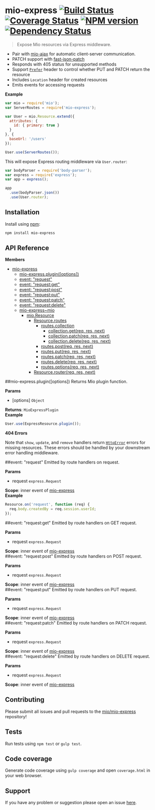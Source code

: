 # mio-express [![Build Status](http://img.shields.io/travis/mio/express.svg?style=flat)](http://travis-ci.org/mio/express) [![Coverage Status](https://img.shields.io/coveralls/mio/express.svg?style=flat)](https://coveralls.io/r/mio/express?branch=master) [![NPM version](http://img.shields.io/npm/v/mio-express.svg?style=flat)](https://www.npmjs.org/package/mio-express) [![Dependency Status](http://img.shields.io/david/mio/express.svg?style=flat)](https://david-dm.org/mio/express)

> Expose Mio resources via Express middleware.

- Pair with [mio-ajax](https://github.com/mio/ajax) for automatic
  client-server communication.
- PATCH support with
  [fast-json-patch](https://github.com/Starcounter-Jack/Fast-JSON-Patch)
- Responds with 405 status for unsupported methods
- Support [`Prefer`](http://tools.ietf.org/html/rfc7240#section-4.2)
  header to control whether PUT and PATCH return the resource
- Includes `Location` header for created resources
- Emits events for accessing requests

**Example**  
```javascript
var mio = require('mio');
var ServerRoutes = require('mio-express');

var User = mio.Resource.extend({
  attributes: {
    id: { primary: true }
  }
}, {
  baseUrl: '/users'
});

User.use(ServerRoutes());
```

This will expose Express routing middleware via `User.router`:

```javascript
var bodyParser = require('body-parser');
var express = require('express');
var app = express();

app
  .use(bodyParser.json())
  .use(User.router);
```

## Installation

Install using [npm](https://www.npmjs.org/):

```sh
npm install mio-express
```

## API Reference
**Members**

* [mio-express](#module_mio-express)
  * [mio-express.plugin([options])](#module_mio-express.plugin)
  * [event: "request"](#event_request)
  * [event: "request:get"](#module_mio-express..request_get)
  * [event: "request:post"](#module_mio-express..request_post)
  * [event: "request:put"](#module_mio-express..request_put)
  * [event: "request:patch"](#module_mio-express..request_patch)
  * [event: "request:delete"](#module_mio-express..request_delete)
  * [mio-express~mio](#external_mio)
    * [mio.Resource](#external_mio.Resource)
      * [Resource.routes](#external_mio.Resource.routes)
        * [routes.collection](#external_mio.Resource.routes.collection)
          * [collection.get(req, res, next)](#external_mio.Resource.routes.collection.get)
          * [collection.patch(req, res, next)](#external_mio.Resource.routes.collection.patch)
          * [collection.delete(req, res, next)](#external_mio.Resource.routes.collection.delete)
        * [routes.post(req, res, next)](#external_mio.Resource.routes.post)
        * [routes.put(req, res, next)](#external_mio.Resource.routes.put)
        * [routes.patch(req, res, next)](#external_mio.Resource.routes.patch)
        * [routes.delete(req, res, next)](#external_mio.Resource.routes.delete)
        * [routes.options(req, res, next)](#external_mio.Resource.routes.options)
      * [Resource.router(req, res, next)](#external_mio.Resource.router)

<a name="module_mio-express.plugin"></a>
##mio-express.plugin([options])
Returns Mio plugin function.

**Params**

- \[options\] `Object`  

**Returns**: `MioExpressPlugin`  
**Example**  
```javascript
User.use(ExpressResource.plugin());
```

**404 Errors**

Note that `show`, `update`, and `remove` handlers return
[`HttpError`](https://github.com/c9/node-http-error) errors for missing
resources. These errors should be handled by your downstream error handling
middleware.

<a name="event_request"></a>
##event: "request"
Emitted by route handlers on request.

**Params**

- request `express.Request`  

**Scope**: inner event of [mio-express](#module_mio-express)  
**Example**  
```javascript
Resource.on('request', function (req) {
  req.body.createdBy = req.session.userId;
});
```

<a name="module_mio-express..request_get"></a>
##event: "request:get"
Emitted by route handlers on GET request.

**Params**

- request `express.Request`  

**Scope**: inner event of [mio-express](#module_mio-express)  
<a name="module_mio-express..request_post"></a>
##event: "request:post"
Emitted by route handlers on POST request.

**Params**

- request `express.Request`  

**Scope**: inner event of [mio-express](#module_mio-express)  
<a name="module_mio-express..request_put"></a>
##event: "request:put"
Emitted by route handlers on PUT request.

**Params**

- request `express.Request`  

**Scope**: inner event of [mio-express](#module_mio-express)  
<a name="module_mio-express..request_patch"></a>
##event: "request:patch"
Emitted by route handlers on PATCH request.

**Params**

- request `express.Request`  

**Scope**: inner event of [mio-express](#module_mio-express)  
<a name="module_mio-express..request_delete"></a>
##event: "request:delete"
Emitted by route handlers on DELETE request.

**Params**

- request `express.Request`  

**Scope**: inner event of [mio-express](#module_mio-express)  


## Contributing

Please submit all issues and pull requests to the [mio/mio-express](http://github.com/mio/express) repository!

## Tests

Run tests using `npm test` or `gulp test`.

## Code coverage

Generate code coverage using `gulp coverage` and open `coverage.html` in your
web browser.

## Support

If you have any problem or suggestion please open an issue [here](https://github.com/mio/express/issues).
